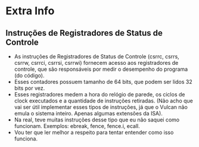 # Extra Info

## Instruções de Registradores de Status de Controle
* As instruções de Registradores de Status de Controle (csrrc, csrrs, csrrw, csrrci, csrrsi, csrrwi) fornecem acesso aos registradores de controle, que são responsáveis por medir o desempenho do programa (do código).
* Esses contadores possuem tamanho de 64 bits, que podem ser lidos 32 bits por vez.
* Esses registradores medem a hora do relógio de parede, os ciclos de clock executados e a quantidade de instruções retiradas. (Não acho que vai ser útil implementar esses tipos de instruções, já que o Vulcan não emula o sistema inteiro. Apenas algumas extensões da ISA).
* Na real, teve muitas instruções desse tipo que eu não saquei como funcionam. Exemplos: ebreak, fence, fence.i, ecall. 
* Vou ter que ler melhor a respeito para tentar entender como isso funciona.
